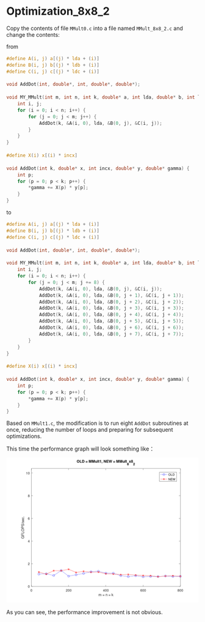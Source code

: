 # Optimization_8x8_2
Copy the contents of file `MMult0.c` into a file named `MMult_8x8_2.c` and change the contents:

from
```C
#define A(i, j) a[(j) * lda + (i)]
#define B(i, j) b[(j) * ldb + (i)]
#define C(i, j) c[(j) * ldc + (i)]

void AddDot(int, double*, int, double*, double*);

void MY_MMult(int m, int n, int k, double* a, int lda, double* b, int ldb, double* c, int ldc) {
	int i, j;
	for (i = 0; i < n; i++) {
		for (j = 0; j < m; j++) {
			AddDot(k, &A(i, 0), lda, &B(0, j), &C(i, j));
		}
	}
}

#define X(i) x[(i) * incx]

void AddDot(int k, double* x, int incx, double* y, double* gamma) {
	int p;
	for (p = 0; p < k; p++) {
		*gamma += X(p) * y[p];
	}
}
```

to

```C
#define A(i, j) a[(j) * lda + (i)]
#define B(i, j) b[(j) * ldb + (i)]
#define C(i, j) c[(j) * ldc + (i)]

void AddDot(int, double*, int, double*, double*);

void MY_MMult(int m, int n, int k, double* a, int lda, double* b, int ldb, double* c, int ldc) {
	int i, j;
	for (i = 0; i < n; i++) {
		for (j = 0; j < m; j += 8) {
			AddDot(k, &A(i, 0), lda, &B(0, j), &C(i, j));
			AddDot(k, &A(i, 0), lda, &B(0, j + 1), &C(i, j + 1));
			AddDot(k, &A(i, 0), lda, &B(0, j + 2), &C(i, j + 2));
			AddDot(k, &A(i, 0), lda, &B(0, j + 3), &C(i, j + 3));
			AddDot(k, &A(i, 0), lda, &B(0, j + 4), &C(i, j + 4));
			AddDot(k, &A(i, 0), lda, &B(0, j + 5), &C(i, j + 5));
			AddDot(k, &A(i, 0), lda, &B(0, j + 6), &C(i, j + 6));
			AddDot(k, &A(i, 0), lda, &B(0, j + 7), &C(i, j + 7));
		}
	}
}

#define X(i) x[(i) * incx]

void AddDot(int k, double* x, int incx, double* y, double* gamma) {
	int p;
	for (p = 0; p < k; p++) {
		*gamma += X(p) * y[p];
	}
}
```


Based on `MMult1.c`, the modification is to run eight `AddDot` subroutines at once, reducing the number of loops and preparing for subsequent optimizations.

This time the performance graph will look something like：

![compare MMult1 with MMult_8x8_2](picturer/compare_MMult1_MMult_8x8_2.png)

As you can see, the performance improvement is not obvious.

